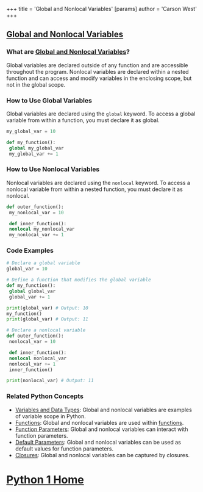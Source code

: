 +++
 title = 'Global and Nonlocal Variables'
[params]
	author = 'Carson West'
+++
## [Global and Nonlocal Variables](./../global-and-nonlocal-variables/)

### What are [Global and Nonlocal Variables](./../global-and-nonlocal-variables/)?
Global variables are declared outside of any function and are accessible throughout the program. 
Nonlocal variables are declared within a nested function and can access and modify variables in the enclosing scope, but not in the global scope.

### How to Use Global Variables
Global variables are declared using the `global` keyword. To access a global variable from within a function, you must declare it as global.

```python
my_global_var = 10

def my_function():
 global my_global_var
 my_global_var += 1
```

### How to Use Nonlocal Variables
Nonlocal variables are declared using the `nonlocal` keyword. To access a nonlocal variable from within a nested function, you must declare it as nonlocal.

```python
def outer_function():
 my_nonlocal_var = 10

 def inner_function():
 nonlocal my_nonlocal_var
 my_nonlocal_var += 1
```

### Code Examples
```python
# Declare a global variable
global_var = 10

# Define a function that modifies the global variable
def my_function():
 global global_var
 global_var += 1

print(global_var) # Output: 10
my_function()
print(global_var) # Output: 11
```

```python
# Declare a nonlocal variable
def outer_function():
 nonlocal_var = 10

 def inner_function():
 nonlocal nonlocal_var
 nonlocal_var += 1
 inner_function()

print(nonlocal_var) # Output: 11
```

### Related Python Concepts

- [Variables and Data Types](./../variables-and-data-types/): Global and nonlocal variables are examples of variable scope in Python.
- [Functions](./../functions/): Global and nonlocal variables are used within [functions](./../functions/).
- [Function Parameters](./../function-parameters/): Global and nonlocal variables can interact with function parameters.
- [Default Parameters](./../default-parameters/): Global and nonlocal variables can be used as default values for function parameters.
- [Closures](./../closures/): Global and nonlocal variables can be captured by closures.
# [Python 1 Home](./../python-1-home/)